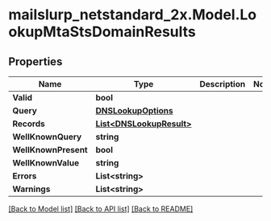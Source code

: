 # mailslurp_netstandard_2x.Model.LookupMtaStsDomainResults

## Properties

Name | Type | Description | Notes
------------ | ------------- | ------------- | -------------
**Valid** | **bool** |  | 
**Query** | [**DNSLookupOptions**](DNSLookupOptions) |  | 
**Records** | [**List&lt;DNSLookupResult&gt;**](DNSLookupResult) |  | 
**WellKnownQuery** | **string** |  | 
**WellKnownPresent** | **bool** |  | 
**WellKnownValue** | **string** |  | 
**Errors** | **List&lt;string&gt;** |  | 
**Warnings** | **List&lt;string&gt;** |  | 

[[Back to Model list]](../README#documentation-for-models) [[Back to API list]](../README#documentation-for-api-endpoints) [[Back to README]](../README)

